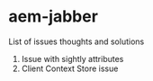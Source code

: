 aem-jabber
==========
List of issues thoughts and solutions

1. Issue with sightly attributes
2. Client Context Store issue
